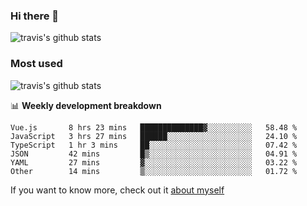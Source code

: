 ### Hi there 👋

<!--
**HondryTravis/HondryTravis** is a ✨ _special_ ✨ repository because its `README.md` (this file) appears on your GitHub profile.

Here are some ideas to get you started:

- 🔭 I’m currently working on ...
- 🌱 I’m currently learning ...
- 👯 I’m looking to collaborate on ...
- 🤔 I’m looking for help with ...
- 💬 Ask me about ...
- 📫 How to reach me: ...
- 😄 Pronouns: ...
- ⚡ Fun fact: ...
-->

![travis's github stats](https://github-readme-stats.vercel.app/api?username=HondryTravis&hide=stars)
### Most used
![travis's github stats](https://github-readme-stats.anuraghazra1.vercel.app/api/top-langs/?username=HondryTravis&layout=compact&hide_title=true)

📊 **Weekly development breakdown**

<!--START_SECTION:waka-->

```text
Vue.js       8 hrs 23 mins   ██████████████▓░░░░░░░░░░   58.48 %
JavaScript   3 hrs 27 mins   ██████░░░░░░░░░░░░░░░░░░░   24.10 %
TypeScript   1 hr 3 mins     ██░░░░░░░░░░░░░░░░░░░░░░░   07.42 %
JSON         42 mins         █▒░░░░░░░░░░░░░░░░░░░░░░░   04.91 %
YAML         27 mins         ▓░░░░░░░░░░░░░░░░░░░░░░░░   03.22 %
Other        14 mins         ▒░░░░░░░░░░░░░░░░░░░░░░░░   01.72 %
```

<!--END_SECTION:waka-->

If you want to know more, check out it [about myself](https://hondrytravis.github.io/)

